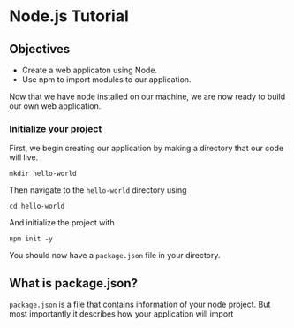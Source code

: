 # Node.js Tutorial

## Objectives
- Create a web applicaton using Node.
- Use npm to import modules to our application.

Now that we have node installed on our machine, we are now ready to build our own web application.

### Initialize your project
First, we begin creating our application by making a directory that our code will live.
```
mkdir hello-world
```
Then navigate to the `hello-world` directory using 
```
cd hello-world
```
And initialize the project with 
```
npm init -y
```
You should now have a `package.json` file in your directory.

## What is package.json?
`package.json` is a file that contains information of your node project. But most importantly it describes how your application will import 
